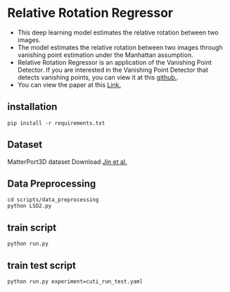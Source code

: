 # Relative Rotation Regressor

- This deep learning model estimates the relative rotation between two images.
- The model estimates the relative rotation between two images through vanishing point estimation under the Manhattan assumption.
- Relative Rotation Regressor is an application of the Vanishing Point Detector. If you are interested in the Vanishing Point Detector that detects vanishing points, you can view it at this [github.](https://github.com/MMSS9402/Vanishing-Point-Detector).
- You can view the paper at this [Link.](https://kookmin.dcollection.net/public_resource/pdf/200000737077_20240530151846.pdf)


## installation
```shell
pip install -r requirements.txt
```

## Dataset
MatterPort3D dataset Download [Jin et al.](https://github.com/jinlinyi/SparsePlanes/blob/main/docs/data.md)

## Data Preprocessing
```shell
cd scripts/data_preprocessing
python LSD2.py
```

## train script
```shell
python run.py 
```

## train test script
```shell
python run.py experiment=cuti_run_test.yaml
```


